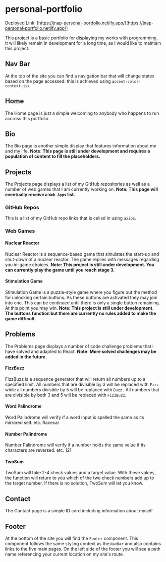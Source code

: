 # personal-portfolio

Deployed Link: [https://jnap-personal-portfolio.netlify.app/](https://jnap-personal-portfolio.netlify.app/)

This project is a basic portfolio for displaying my works with programming. It will likely remain in development for a long time, as I would like to maintain this project.

## Nav Bar

At the top of the site you can find a navigation bar that will change states based on the page accessed.
this is achieved using `accent-color-context.jsx`

## Home

The Home page is just a simple welcoming to anybody who happens to run accross this portfolio.

## Bio

The Bio page is another simple display that features information about me and my life.
**Note: This page is still under development and requires a population of content to fill the placeholders.**

## Projects

The Projects page displays a list of my GitHub repositories as well as a number of web games that I am currently working on.
**Note: This page will eventually receive a `Web Apps` list.**

### GitHub Repos

This is a list of my GitHub repo links that is called in using `axios`.

### Web Games

#### Nuclear Reactor

Nuclear Reactor is a sequence-based game that simulates the start-up and shut-down of a nuclear reactor. The game replies with messages regarding you in-game choices.
**Note: This project is still under development. You can currently play the game until you reach stage 3.**

#### Stimulation Game

Stimulation Game is a puzzle-style game where you figure out the method for unlocking certain buttons. As these buttons are activated they may join into one. This can be continued until there is only a single button remaining. At this point you may win.
**Note: This project is still under development. The buttons function but there are currently no rules added to make the game difficult.**

## Problems

The Problems page displays a number of code challenge problems that I have solved and adapted to React.
**Note: More solved challenges may be added in the future.**

#### FizzBuzz

FizzBuzz is a sequence generator that will return all numbers up to a specified limit. All numbers that are divisible by 3 will be replaced with `Fizz` while all numbers divisible by 5 will be replaced with `Buzz.` All numbers that are divisible by both 3 and 5 will be replaced with `FizzBuzz`.

#### Word Palindrome

Word Palindrome will verify if a word input is spelled the same as its mirrored self. etc. Racecar

#### Number Palindrome

Number Palindrome will verify if a number holds the same value if its characters are reversed. etc. 121

#### TwoSum

TwoSum will take 2-4 check values and a target value. With these values, the function will return to you which of the two check numbers add up to the target number. If there is no solution, TwoSum will let you know.

## Contact

The Contact page is a simple ID card including information about myself.

## Footer

At the bottom of the site you will find the `Footer` component. This component follows the same styling context as the `NavBar` and also contains links to the five main pages. On the left side of the footer you will see a path name referencing your current location on my site's route.